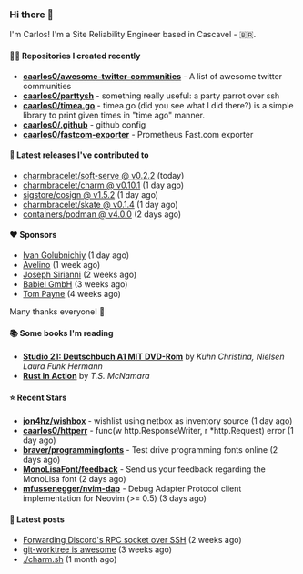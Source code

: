 ### Hi there 👋

I'm Carlos! I'm a Site Reliability Engineer based in Cascavel - 🇧🇷.

#### 👨‍💻 Repositories I created recently
- **[caarlos0/awesome-twitter-communities](https://github.com/caarlos0/awesome-twitter-communities)** - A list of awesome twitter communities
- **[caarlos0/parttysh](https://github.com/caarlos0/parttysh)** - something really useful: a party parrot over ssh
- **[caarlos0/timea.go](https://github.com/caarlos0/timea.go)** - timea.go (did you see what I did there?) is a simple library to print given times in &#34;time ago&#34; manner.
- **[caarlos0/.github](https://github.com/caarlos0/.github)** - github config
- **[caarlos0/fastcom-exporter](https://github.com/caarlos0/fastcom-exporter)** - Prometheus Fast.com exporter

#### 🚀 Latest releases I've contributed to


- [charmbracelet/soft-serve @ v0.2.2](https://github.com/charmbracelet/soft-serve/releases/tag/v0.2.2) (today)
- [charmbracelet/charm @ v0.10.1](https://github.com/charmbracelet/charm/releases/tag/v0.10.1) (1 day ago)
- [sigstore/cosign @ v1.5.2](https://github.com/sigstore/cosign/releases/tag/v1.5.2) (1 day ago)
- [charmbracelet/skate @ v0.1.4](https://github.com/charmbracelet/skate/releases/tag/v0.1.4) (1 day ago)
- [containers/podman @ v4.0.0](https://github.com/containers/podman/releases/tag/v4.0.0) (2 days ago)

#### ❤️ Sponsors
- [Ivan Golubnichiy](https://github.com/h1kkan) (1 day ago)
- [Avelino](https://github.com/avelino) (1 week ago)
- [Joseph Sirianni](https://github.com/jsirianni) (2 weeks ago)
- [Babiel GmbH](https://github.com/babiel) (3 weeks ago)
- [Tom Payne](https://github.com/twpayne) (4 weeks ago)

Many thanks everyone! 🙏

#### 📚 Some books I'm reading
- **[Studio 21: Deutschbuch A1 MIT DVD-Rom](https://www.goodreads.com/book/show/25495148-studio-21)** by _Kuhn Christina, Nielsen Laura Funk Hermann_
- **[Rust in Action](https://www.goodreads.com/book/show/45731908-rust-in-action)** by _T.S. McNamara_

#### ⭐ Recent Stars


- **[jon4hz/wishbox](https://github.com/jon4hz/wishbox)** - wishlist using netbox as inventory source (1 day ago)
- **[caarlos0/httperr](https://github.com/caarlos0/httperr)** - func(w http.ResponseWriter, r *http.Request) error (1 day ago)
- **[braver/programmingfonts](https://github.com/braver/programmingfonts)** - Test drive programming fonts online (2 days ago)
- **[MonoLisaFont/feedback](https://github.com/MonoLisaFont/feedback)** - Send us your feedback regarding the MonoLisa font (2 days ago)
- **[mfussenegger/nvim-dap](https://github.com/mfussenegger/nvim-dap)** - Debug Adapter Protocol client implementation for Neovim (&gt;= 0.5) (3 days ago)

#### 📄 Latest posts
- [Forwarding Discord&#39;s RPC socket over SSH](https://carlosbecker.com/posts/discord-rpc-ssh/) (2 weeks ago)
- [git-worktree is awesome](https://carlosbecker.com/posts/git-worktrees/) (3 weeks ago)
- [./charm.sh](https://carlosbecker.com/posts/charm/) (1 month ago)
